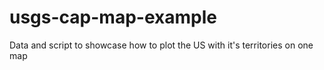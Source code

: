 # usgs-cap-map-example
Data and script to showcase how to plot the US with it's territories on one map
